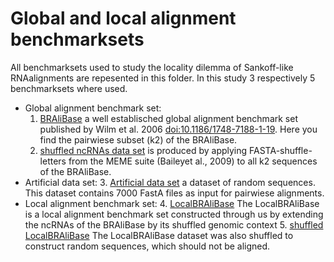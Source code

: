 # Global and local alignment benchmarksets

All benchmarksets used to study the locality dilemma of Sankoff-like RNAalignments are repesented in this folder. In this study 3 respectively 5 benchmarksets where used. 
- Global alignment benchmark set:
	1. [BRAliBase](./BRALIBASEk2.tar.gz) a well establisched global alignment benchmark set published by Wilm et al. 2006 [doi:10.1186/1748-7188-1-19](https://almob.biomedcentral.com/articles/10.1186/1748-7188-1-19). Here you find the pairwiese subset (k2) of the BRAliBase. 
	2. [shuffled ncRNAs data set](BRALIBASE-SHUFFLED.tar.gz) is produced by applying FASTA-shuffle-letters from the MEME suite (Baileyet al., 2009) to all k2 sequences of the BRAliBase.
- Artificial  data  set:
	3. [Artificial  data  set](./DB_random_seq_with_14000seq_and100seqlength0_5gc_content.tar.gz) a dataset of random sequences. This dataset contains 7000 FastA files as input for pairwiese alignments.
- Local alignment benchmark set:
	4. [LocalBRAliBase](20150522_ModifiedBralibaseCon100.tar.gz) The LocalBRAliBase is a local alignment benchmark set constructed through us by extending the ncRNAs of the BRAliBase by its shuffled genomic context
	5. [shuffled LocalBRAliBase](20150522_ModifiedBralibaseShuffledCon100.tar.gz) The LocalBRAliBase dataset was also shuffled to construct random sequences, which should not be aligned.
